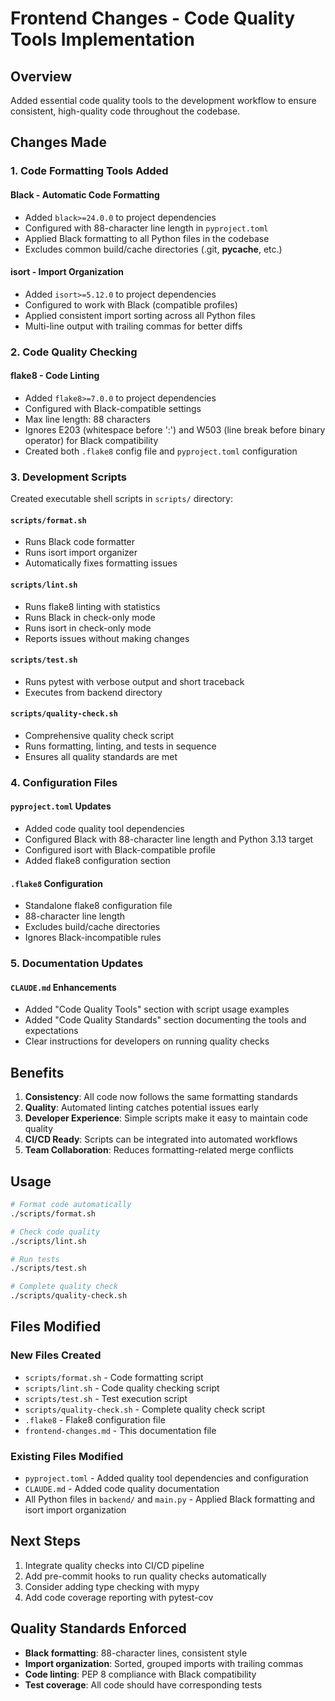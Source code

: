 # Frontend Changes - Code Quality Tools Implementation

## Overview
Added essential code quality tools to the development workflow to ensure consistent, high-quality code throughout the codebase.

## Changes Made

### 1. Code Formatting Tools Added

#### Black - Automatic Code Formatting
- Added `black>=24.0.0` to project dependencies
- Configured with 88-character line length in `pyproject.toml`
- Applied Black formatting to all Python files in the codebase
- Excludes common build/cache directories (.git, __pycache__, etc.)

#### isort - Import Organization
- Added `isort>=5.12.0` to project dependencies
- Configured to work with Black (compatible profiles)
- Applied consistent import sorting across all Python files
- Multi-line output with trailing commas for better diffs

### 2. Code Quality Checking

#### flake8 - Code Linting
- Added `flake8>=7.0.0` to project dependencies
- Configured with Black-compatible settings
- Max line length: 88 characters
- Ignores E203 (whitespace before ':') and W503 (line break before binary operator) for Black compatibility
- Created both `.flake8` config file and `pyproject.toml` configuration

### 3. Development Scripts

Created executable shell scripts in `scripts/` directory:

#### `scripts/format.sh`
- Runs Black code formatter
- Runs isort import organizer
- Automatically fixes formatting issues

#### `scripts/lint.sh`
- Runs flake8 linting with statistics
- Runs Black in check-only mode
- Runs isort in check-only mode
- Reports issues without making changes

#### `scripts/test.sh`
- Runs pytest with verbose output and short traceback
- Executes from backend directory

#### `scripts/quality-check.sh`
- Comprehensive quality check script
- Runs formatting, linting, and tests in sequence
- Ensures all quality standards are met

### 4. Configuration Files

#### `pyproject.toml` Updates
- Added code quality tool dependencies
- Configured Black with 88-character line length and Python 3.13 target
- Configured isort with Black-compatible profile
- Added flake8 configuration section

#### `.flake8` Configuration
- Standalone flake8 configuration file
- 88-character line length
- Excludes build/cache directories
- Ignores Black-incompatible rules

### 5. Documentation Updates

#### `CLAUDE.md` Enhancements
- Added "Code Quality Tools" section with script usage examples
- Added "Code Quality Standards" section documenting the tools and expectations
- Clear instructions for developers on running quality checks

## Benefits

1. **Consistency**: All code now follows the same formatting standards
2. **Quality**: Automated linting catches potential issues early
3. **Developer Experience**: Simple scripts make it easy to maintain code quality
4. **CI/CD Ready**: Scripts can be integrated into automated workflows
5. **Team Collaboration**: Reduces formatting-related merge conflicts

## Usage

```bash
# Format code automatically
./scripts/format.sh

# Check code quality
./scripts/lint.sh

# Run tests
./scripts/test.sh

# Complete quality check
./scripts/quality-check.sh
```

## Files Modified

### New Files Created
- `scripts/format.sh` - Code formatting script
- `scripts/lint.sh` - Code quality checking script  
- `scripts/test.sh` - Test execution script
- `scripts/quality-check.sh` - Complete quality check script
- `.flake8` - Flake8 configuration file
- `frontend-changes.md` - This documentation file

### Existing Files Modified
- `pyproject.toml` - Added quality tool dependencies and configuration
- `CLAUDE.md` - Added code quality documentation
- All Python files in `backend/` and `main.py` - Applied Black formatting and isort import organization

## Next Steps

1. Integrate quality checks into CI/CD pipeline
2. Add pre-commit hooks to run quality checks automatically
3. Consider adding type checking with mypy
4. Add code coverage reporting with pytest-cov

## Quality Standards Enforced

- **Black formatting**: 88-character lines, consistent style
- **Import organization**: Sorted, grouped imports with trailing commas
- **Code linting**: PEP 8 compliance with Black compatibility
- **Test coverage**: All code should have corresponding tests